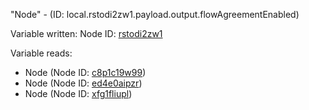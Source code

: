 "Node" - (ID: local.rstodi2zw1.payload.output.flowAgreementEnabled)

Variable written:
Node ID: [rstodi2zw1](../nodes/rstodi2zw1.md)

Variable reads:
* Node (Node ID: [c8p1c19w99](../nodes/c8p1c19w99.md))
* Node (Node ID: [ed4e0aipzr](../nodes/ed4e0aipzr.md))
* Node (Node ID: [xfg1fliupl](../nodes/xfg1fliupl.md))
